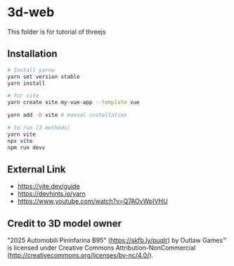 # 3d-web

This folder is for tutorial of threejs

## Installation

```bash
# Install yarnw
yarn set version stable
yarn install 

# for vite
yarn create vite my-vue-app --template vue

yarn add -D vite # manual installation

# to run (3 methods)
yarn vite
npx vite
npm run devv

```

## External Link

* https://vite.dev/guide
* https://devhints.io/yarn
* https://www.youtube.com/watch?v=Q7AOvWpIVHU

## Credit to 3D model owner
"2025 Automobili Pininfarina B95" (https://skfb.ly/puqIr) by Outlaw Games™ is licensed under Creative Commons Attribution-NonCommercial (http://creativecommons.org/licenses/by-nc/4.0/).